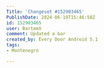```yaml
---
Title: 'Changeset #152903465'
PublishDate: 2024-06-19T15:46:58Z
id: 152903465
user: BartemX
comment: Updated a bar
created_by: Every Door Android 5.1
tags:
- Montenegro

---
```

